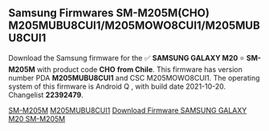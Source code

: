 <h2>Samsung Firmwares SM-M205M(CHO) M205MUBU8CUI1/M205MOWO8CUI1/M205MUBU8CUI1</h2>
Download the Samsung firmware for the ✅ <strong>SAMSUNG GALAXY M20 </strong> ⭐ <strong>SM-M205M</strong> with product code <strong>CHO</strong> <strong> from Chile</strong>. This firmware has version number PDA <strong>M205MUBU8CUI1</strong> and CSC M205MOWO8CUI1. The operating system of this firmware is Android Q , with build date 2021-10-20. Changelist <strong>22392479</strong>.


[SM-M205M](https://samfirm.shop/samsung/model/SM-M205M)
[M205MUBU8CUI1](https://samfirm.shop/samsung/pda/M205MUBU8CUI1)
[Download Firmware SAMSUNG GALAXY M20 SM-M205M](https://samfirm.shop/samsung/firmware/466444)
